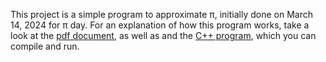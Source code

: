 This project is a simple program to approximate π, initially done on March 14, 2024 for π day. 
For an explanation of how this program works, take a look at the [pdf document](trigonometry.pdf), as well as 
and the [C++ program](pi.cpp), which you can compile and run.
